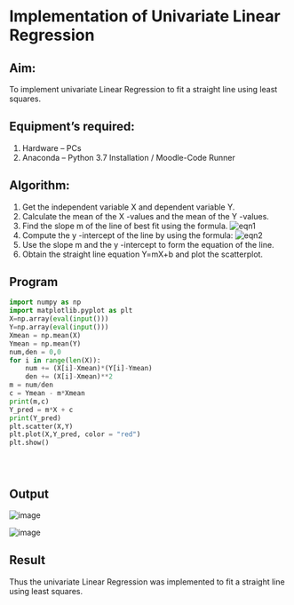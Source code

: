 # Implementation of Univariate Linear Regression
## Aim:
To implement univariate Linear Regression to fit a straight line using least squares.
## Equipment’s required:
1.	Hardware – PCs
2.	Anaconda – Python 3.7 Installation / Moodle-Code Runner
## Algorithm:
1.	Get the independent variable X and dependent variable Y.
2.	Calculate the mean of the X -values and the mean of the Y -values.
3.	Find the slope m of the line of best fit using the formula.
 ![eqn1](./eq1.jpg)
4.	Compute the y -intercept of the line by using the formula:
![eqn2](./eq2.jpg)  
5.	Use the slope m and the y -intercept to form the equation of the line.
6.	Obtain the straight line equation Y=mX+b and plot the scatterplot.
## Program
```python
import numpy as np
import matplotlib.pyplot as plt
X=np.array(eval(input()))
Y=np.array(eval(input()))
Xmean = np.mean(X)
Ymean = np.mean(Y)
num,den = 0,0
for i in range(len(X)):
    num += (X[i]-Xmean)*(Y[i]-Ymean)
    den += (X[i]-Xmean)**2
m = num/den
c = Ymean - m*Xmean
print(m,c)
Y_pred = m*X + c
print(Y_pred)
plt.scatter(X,Y)
plt.plot(X,Y_pred, color = "red")
plt.show()





```
## Output
![image](https://github.com/Krishnakanth23006762/Univariate-Linear-Regression/assets/138849446/d52f2421-a8b0-4733-8882-036724d0aa8d)

![image](https://github.com/Krishnakanth23006762/Univariate-Linear-Regression/assets/138849446/8cf9762c-3066-47b0-a923-6e7d4fe3c0ef)

## Result
Thus the univariate Linear Regression was implemented to fit a straight line using least squares.
